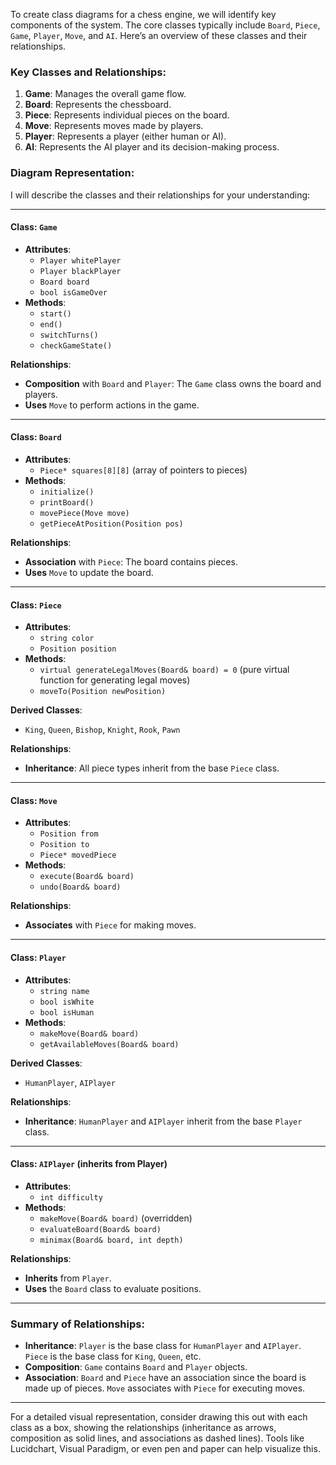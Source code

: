 To create class diagrams for a chess engine, we will identify key components of the system. 
The core classes typically include `Board`, `Piece`, `Game`, `Player`, `Move`, and `AI`. 
Here’s an overview of these classes and their relationships.

### Key Classes and Relationships:

1. **Game**: Manages the overall game flow.
2. **Board**: Represents the chessboard.
3. **Piece**: Represents individual pieces on the board.
4. **Move**: Represents moves made by players.
5. **Player**: Represents a player (either human or AI).
6. **AI**: Represents the AI player and its decision-making process.

### Diagram Representation:

I will describe the classes and their relationships for your understanding:

---

#### **Class: `Game`**
- **Attributes**:
  - `Player whitePlayer`
  - `Player blackPlayer`
  - `Board board`
  - `bool isGameOver`
- **Methods**:
  - `start()`
  - `end()`
  - `switchTurns()`
  - `checkGameState()`

**Relationships**:
- **Composition** with `Board` and `Player`: The `Game` class owns the board and players.
- **Uses** `Move` to perform actions in the game.

---

#### **Class: `Board`**
- **Attributes**:
  - `Piece* squares[8][8]` (array of pointers to pieces)
- **Methods**:
  - `initialize()`
  - `printBoard()`
  - `movePiece(Move move)`
  - `getPieceAtPosition(Position pos)`

**Relationships**:
- **Association** with `Piece`: The board contains pieces.
- **Uses** `Move` to update the board.

---

#### **Class: `Piece`**
- **Attributes**:
  - `string color`
  - `Position position`
- **Methods**:
  - `virtual generateLegalMoves(Board& board) = 0` (pure virtual function for generating legal moves)
  - `moveTo(Position newPosition)`

**Derived Classes**: 
- `King`, `Queen`, `Bishop`, `Knight`, `Rook`, `Pawn`

**Relationships**:
- **Inheritance**: All piece types inherit from the base `Piece` class.

---

#### **Class: `Move`**
- **Attributes**:
  - `Position from`
  - `Position to`
  - `Piece* movedPiece`
- **Methods**:
  - `execute(Board& board)`
  - `undo(Board& board)`

**Relationships**:
- **Associates** with `Piece` for making moves.

---

#### **Class: `Player`**
- **Attributes**:
  - `string name`
  - `bool isWhite`
  - `bool isHuman`
- **Methods**:
  - `makeMove(Board& board)`
  - `getAvailableMoves(Board& board)`

**Derived Classes**: 
- `HumanPlayer`, `AIPlayer`

**Relationships**:
- **Inheritance**: `HumanPlayer` and `AIPlayer` inherit from the base `Player` class.

---

#### **Class: `AIPlayer` (inherits from Player)**
- **Attributes**:
  - `int difficulty`
- **Methods**:
  - `makeMove(Board& board)` (overridden)
  - `evaluateBoard(Board& board)`
  - `minimax(Board& board, int depth)`

**Relationships**:
- **Inherits** from `Player`.
- **Uses** the `Board` class to evaluate positions.

---

### Summary of Relationships:
- **Inheritance**: `Player` is the base class for `HumanPlayer` and `AIPlayer`. `Piece` is the base class for `King`, `Queen`, etc.
- **Composition**: `Game` contains `Board` and `Player` objects.
- **Association**: `Board` and `Piece` have an association since the board is made up of pieces. `Move` associates with `Piece` for executing moves.

---

For a detailed visual representation, consider drawing this out with each class as a box, showing the relationships (inheritance as arrows, composition as solid lines, and associations as dashed lines). Tools like Lucidchart, Visual Paradigm, or even pen and paper can help visualize this.
